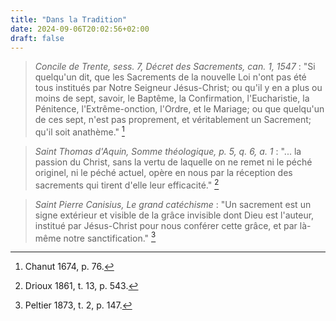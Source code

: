 ```yaml
---
title: "Dans la Tradition"
date: 2024-09-06T20:02:56+02:00
draft: false
---
```



> *Concile de Trente, sess. 7, Décret des Sacrements, can. 1, 1547* : "Si quelqu'un dit, que les Sacrements de la nouvelle Loi n'ont pas été tous institués par Notre Seigneur Jésus-Christ; ou qu'il y en a plus ou moins de sept, savoir, le Baptême, la Confirmation, l'Eucharistie, la Pénitence, l'Extrême-onction, l'Ordre, et le Mariage; ou que quelqu'un de ces sept, n'est pas proprement, et véritablement un Sacrement; qu'il soit anathème." [^1]

[^1]: Chanut 1674, p. 76.

> *Saint Thomas d'Aquin, Somme théologique, p. 5, q. 6, a. 1* : "... la passion du Christ, sans la vertu de laquelle on ne remet ni le péché originel, ni le péché actuel, opère en nous par la réception des sacrements qui tirent d'elle leur efficacité." [^2]

[^2]: Drioux 1861, t. 13, p. 543.

> *Saint Pierre Canisius, Le grand catéchisme* : "Un sacrement est un signe extérieur et visible de la grâce invisible dont Dieu est l'auteur, institué par Jésus-Christ pour nous conférer cette grâce, et par là-même notre sanctification." [^3]

[^3]: Peltier 1873, t. 2, p. 147.
